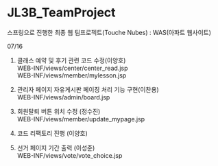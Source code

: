 # JL3B_TeamProject
스프링으로 진행한 최종 웹 팀프로젝트(Touche Nubes) : WAS(아파트 웹사이트)








07/16



1. 클래스 예약 및 후기 관련 코드 수정(이양호)<br>
  WEB-INF/views/center/center_read.jsp<br>
  WEB-INF/views/member/mylesson.jsp<br>

2. 관리자 페이지 자유게시판 페이징 처리 기능 구현(이찬용)<br>
  WEB-INF/views/admin/board.jsp<br>

3. 회원탈퇴 버튼 위치 수정 (정수진)<br>
  WEB-INF/views/member/update_mypage.jsp<br>

4. 코드 리팩토리 진행 (이양호)<br>

5. 선거 페이지 기간 출력 (이성준)<br>
  WEB-INF/views/vote/vote_choice.jsp<br>

